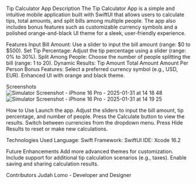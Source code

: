 Tip Calculator App
Description
The Tip Calculator App is a simple and intuitive mobile application built with SwiftUI that allows users to calculate tips, total amounts, and split bills among multiple people. The app also includes bonus features such as customizable currency symbols and a polished orange-and-black UI theme for a sleek, user-friendly experience.

Features
Input Bill Amount: Use a slider to input the bill amount (range: $0 to $500).
Set Tip Percentage: Adjust the tip percentage using a slider (range: 0% to 30%).
Split Among People: Choose the number of people splitting the bill (range: 1 to 20).
Dynamic Results:
Tip Amount
Total Amount
Amount Per Person
Bonus Features:
Select a preferred currency symbol (e.g., USD, EUR).
Enhanced UI with orange and black theme.

Screenshots
![Simulator Screenshot - iPhone 16 Pro - 2025-01-31 at 14 18 48](https://github.com/user-attachments/assets/ebf7170d-101c-4c19-83e6-4103a00d69f2)
![Simulator Screenshot - iPhone 16 Pro - 2025-01-31 at 14 19 25](https://github.com/user-attachments/assets/ce45e410-8174-4b8a-ac26-88f75220e383)


How to Use
Launch the app.
Adjust the sliders to input the bill amount, tip percentage, and number of people.
Press the Calculate button to view the results.
Switch between currencies from the dropdown menu.
Press Hide Results to reset or make new calculations.

Technologies Used
Language: Swift
Framework: SwiftUI
IDE: Xcode 16.2

Future Enhancements
Add more advanced themes for customization.
Include support for additional tip calculation scenarios (e.g., taxes).
Enable saving and sharing calculation results.

Contributors
Judah Lomo - Developer and Designer


